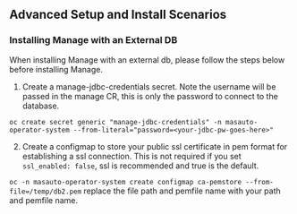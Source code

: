
## Advanced Setup and Install Scenarios

### Installing Manage with an External DB
When installing Manage with an external db, please follow the steps below before installing Manage.

1.  Create a manage-jdbc-credentials secret.  Note the username will be passed in the manage CR, this is only the password to connect to the database.

`oc create secret generic "manage-jdbc-credentials" -n masauto-operator-system --from-literal="password=<your-jdbc-pw-goes-here>" `

2.  Create a configmap to store your public ssl certificate in pem format for establishing a ssl connection.  This is not required if you set `ssl_enabled: false`, ssl is recommended and true is the default.

`oc -n masauto-operator-system create configmap ca-pemstore --from-file=/temp/db2.pem`  replace the file path and pemfile name with your path and pemfile name.